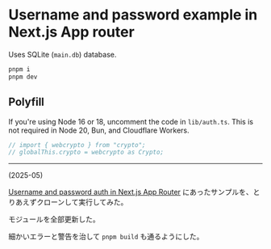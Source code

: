 # Username and password example in Next.js App router

Uses SQLite (`main.db`) database.

```sh
pnpm i
pnpm dev
```

## Polyfill

If you're using Node 16 or 18, uncomment the code in `lib/auth.ts`. This is not required in Node 20, Bun, and Cloudflare Workers.

```typescript
// import { webcrypto } from "crypto";
// globalThis.crypto = webcrypto as Crypto;
```

---

(2025-05)

[Username and password auth in Next.js App Router](https://v3.lucia-auth.com/tutorials/username-and-password/nextjs-app)
にあったサンプルを、とりあえずクローンして実行してみた。

モジュールを全部更新した。

細かいエラーと警告を治して `pnpm build` も通るようにした。
